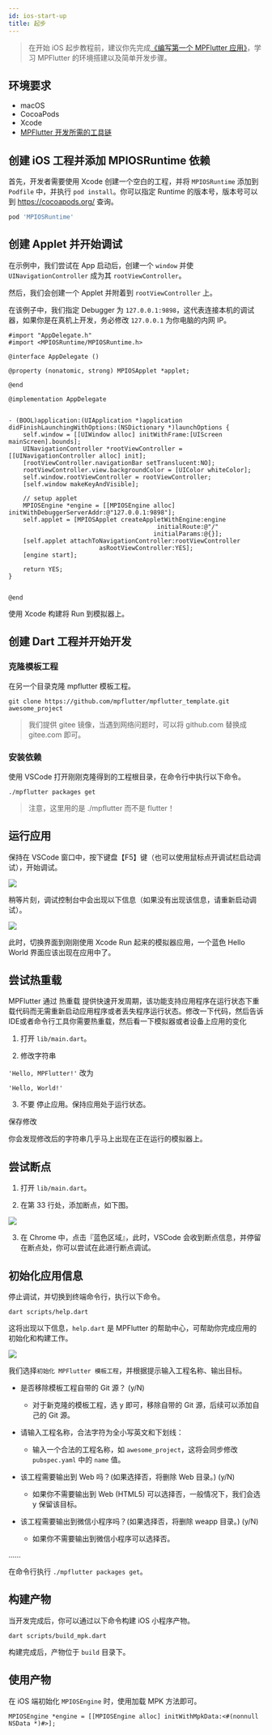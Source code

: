 ```yaml
---
id: ios-start-up
title: 起步
---
```


> 在开始 iOS 起步教程前，建议你先完成[《编写第一个 MPFlutter 应用》](./3-first-app.md)，学习 MPFlutter 的环境搭建以及简单开发步骤。

## 环境要求 

- macOS
- CocoaPods
- Xcode
- [MPFlutter 开发所需的工具链](./2-install-env.md)

## 创建 iOS 工程并添加 MPIOSRuntime 依赖

首先，开发者需要使用 Xcode 创建一个空白的工程，并将 `MPIOSRuntime` 添加到 `Podfile` 中，并执行 `pod install`。你可以指定 Runtime 的版本号，版本号可以到 https://cocoapods.org/ 查询。

```ruby
pod 'MPIOSRuntime'
```

## 创建 Applet 并开始调试

在示例中，我们尝试在 App 启动后，创建一个 `window` 并使 `UINavigationController` 成为其 `rootViewController`。

然后，我们会创建一个 Applet 并附着到 `rootViewController` 上。

在该例子中，我们指定 Debugger 为 `127.0.0.1:9898`，这代表连接本机的调试器，如果你是在真机上开发，务必修改 `127.0.0.1` 为你电脑的内网 IP。

```objc
#import "AppDelegate.h"
#import <MPIOSRuntime/MPIOSRuntime.h>

@interface AppDelegate ()

@property (nonatomic, strong) MPIOSApplet *applet;

@end

@implementation AppDelegate


- (BOOL)application:(UIApplication *)application didFinishLaunchingWithOptions:(NSDictionary *)launchOptions {
    self.window = [[UIWindow alloc] initWithFrame:[UIScreen mainScreen].bounds];
    UINavigationController *rootViewController = [[UINavigationController alloc] init];
    [rootViewController.navigationBar setTranslucent:NO];
    rootViewController.view.backgroundColor = [UIColor whiteColor];
    self.window.rootViewController = rootViewController;
    [self.window makeKeyAndVisible];
    
    // setup applet
    MPIOSEngine *engine = [[MPIOSEngine alloc] initWithDebuggerServerAddr:@"127.0.0.1:9898"];
    self.applet = [MPIOSApplet createAppletWithEngine:engine
                                         initialRoute:@"/"
                                        initialParams:@{}];
    [self.applet attachToNavigationController:rootViewController
                         asRootViewController:YES];
    [engine start];
    
    return YES;
}


@end

```

使用 Xcode 构建将 Run 到模拟器上。

## 创建 Dart 工程并开始开发

### 克隆模板工程

在另一个目录克隆 mpflutter 模板工程。

```
git clone https://github.com/mpflutter/mpflutter_template.git awesome_project
```

> 我们提供 gitee 镜像，当遇到网络问题时，可以将 github.com 替换成 gitee.com 即可。

### 安装依赖

使用 VSCode 打开刚刚克隆得到的工程根目录，在命令行中执行以下命令。

```
./mpflutter packages get
```

> 注意，这里用的是 ./mpflutter 而不是 flutter！

## 运行应用

保持在 VSCode 窗口中，按下键盘【F5】键（也可以使用鼠标点开调试栏启动调试），开始调试。

![](assets/ide-debug-guide-0.png)

稍等片刻，调试控制台中会出现以下信息（如果没有出现该信息，请重新启动调试）。

![](assets/ide-debug-guide-1.png)

此时，切换界面到刚刚使用 Xcode Run 起来的模拟器应用，一个蓝色 Hello World 界面应该出现在应用中了。

## 尝试热重载

MPFlutter 通过 热重载 提供快速开发周期，该功能支持应用程序在运行状态下重载代码而无需重新启动应用程序或者丢失程序运行状态。修改一下代码，然后告诉IDE或者命令行工具你需要热重载，然后看一下模拟器或者设备上应用的变化

1. 打开 `lib/main.dart`。

2. 修改字符串

`
'Hello, MPFlutter!'
`
改为

`
'Hello, World!'
`

3. 不要 停止应用。保持应用处于运行状态。

保存修改

你会发现修改后的字符串几乎马上出现在正在运行的模拟器上。

## 尝试断点

1. 打开 `lib/main.dart`。

2. 在第 33 行处，添加断点，如下图。

![](assets/ide-debug-guide-4.png)

3. 在 Chrome 中，点击『蓝色区域』，此时，VSCode 会收到断点信息，并停留在断点处，你可以尝试在此进行断点调试。

## 初始化应用信息

停止调试，并切换到终端命令行，执行以下命令。

`
dart scripts/help.dart
`

这将出现以下信息，`help.dart` 是 MPFlutter 的帮助中心，可帮助你完成应用的初始化和构建工作。

![](assets/ide-debug-guide-3.png)

我们选择`初始化 MPFlutter 模板工程`，并根据提示输入工程名称、输出目标。

* 是否移除模板工程自带的 Git 源？ (y/N)

    * 对于新克隆的模板工程，选 y 即可，移除自带的 Git 源，后续可以添加自己的 Git 源。

* 请输入工程名称，合法字符为全小写英文和下划线：

    * 输入一个合法的工程名称，如 `awesome_project`，这将会同步修改 `pubspec.yaml` 中的 `name` 值。

* 该工程需要输出到 Web 吗？(如果选择否，将删除 Web 目录。) (y/N)

    * 如果你不需要输出到 Web (HTML5) 可以选择否，一般情况下，我们会选 y 保留该目标。

* 该工程需要输出到微信小程序吗？(如果选择否，将删除 weapp 目录。) (y/N) 

    * 如果你不需要输出到微信小程序可以选择否。

......

在命令行执行 `./mpflutter packages get`。

## 构建产物

当开发完成后，你可以通过以下命令构建 iOS 小程序产物。

`
dart scripts/build_mpk.dart
`

构建完成后，产物位于 `build` 目录下。

## 使用产物

在 iOS 端初始化 `MPIOSEngine` 时，使用加载 MPK 方法即可。

```objc
MPIOSEngine *engine = [[MPIOSEngine alloc] initWithMpkData:<#(nonnull NSData *)#>];
```